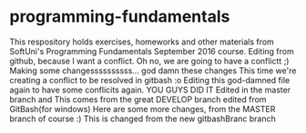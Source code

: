 # programming-fundamentals
This respository holds exercises, homeworks and other materials from SoftUni's Programming Fundamentals September 2016 course.
Editing from github, because I want a conflict. Oh no, we are going to have a conflictt ;)
Making some changessssssssss... god damn these changes
This time we're creating a conflict to be resolved in gitbash :o Editing this god-damned file again to have some conflicits again. YOU GUYS DID IT
Edited in the master branch and This comes from the great DEVELOP branch
edited from GitBash(for windows)
Here are some more changes, from the MASTER branch of course :)
This is changed from the new gitbashBranc branch

